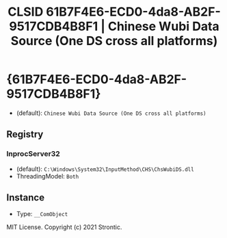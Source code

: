 ﻿---
title: "CLSID 61B7F4E6-ECD0-4da8-AB2F-9517CDB4B8F1 | Chinese Wubi Data Source (One DS cross all platforms)"
excerpt: What is COM-Object CLSID 61B7F4E6-ECD0-4da8-AB2F-9517CDB4B8F1?
---

# {61B7F4E6-ECD0-4da8-AB2F-9517CDB4B8F1}

* (default): `Chinese Wubi Data Source (One DS cross all platforms)`

## Registry


### InprocServer32

* (default): `C:\Windows\System32\InputMethod\CHS\ChsWubiDS.dll`
* ThreadingModel: `Both`

## Instance

* Type: `__ComObject`

MIT License. Copyright (c) 2021 Strontic.


